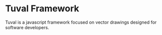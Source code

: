 # Tuval Framework

Tuval is a javascript framework focused on vector drawings designed for software developers.